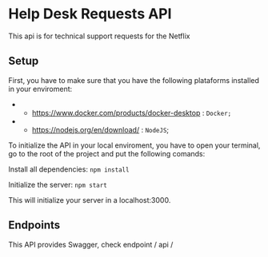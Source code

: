 # Help Desk Requests API
 
This api is for technical support requests for the Netflix
 
## Setup 
 
First, you have to make sure that you have the following plataforms installed in your enviroment: 
 
- * https://www.docker.com/products/docker-desktop : `Docker;` 
- * https://nodejs.org/en/download/ : `NodeJS`; 
 
To initialize the API in your local enviroment, you have to open your terminal, go to the root of the project and put the following comands: 
 
Install all dependencies: 
```npm install``` 
 
Initialize the server: 
```npm start``` 
 
This will initialize your server in a localhost:3000. 
 
## Endpoints 
 
This API provides Swagger, check endpoint / api /




